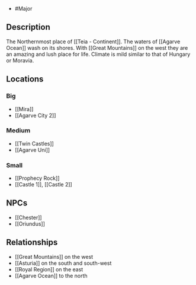 - #Major
## Description
The Northernmost place of [[Teia - Continent]]. The waters of [[Agarve Ocean]] wash on its shores. With [[Great Mountains]] on the west they are an amazing and lush place for life. Climate is mild similar to that of Hungary or Moravia.
## Locations
### Big
- [[Mira]]
- [[Agarve City 2]]
### Medium
- [[Twin Castles]]
- [[Agarve Uni]]
### Small
- [[Prophecy Rock]]
- [[Castle 1]], [[Castle 2]]
## NPCs
- [[Chester]]
- [[Oriundus]]
## Relationships
- [[Great Mountains]] on the west
- [[Asturia]] on the south and south-west
- [[Royal Region]] on the east
- [[Agarve Ocean]] to the north